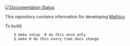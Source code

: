 [![Documentation Status](https://readthedocs.org/projects/mathics-development-guide/badge/?version=latest)](https://mathics-development-guide.readthedocs.io/en/latest/?badge=latest)


This repository contains information for developing [Mathics](https://mathics.org)

To build:

```
	$ make setup  # do this once only
	$ make # do this every time docs change
```
